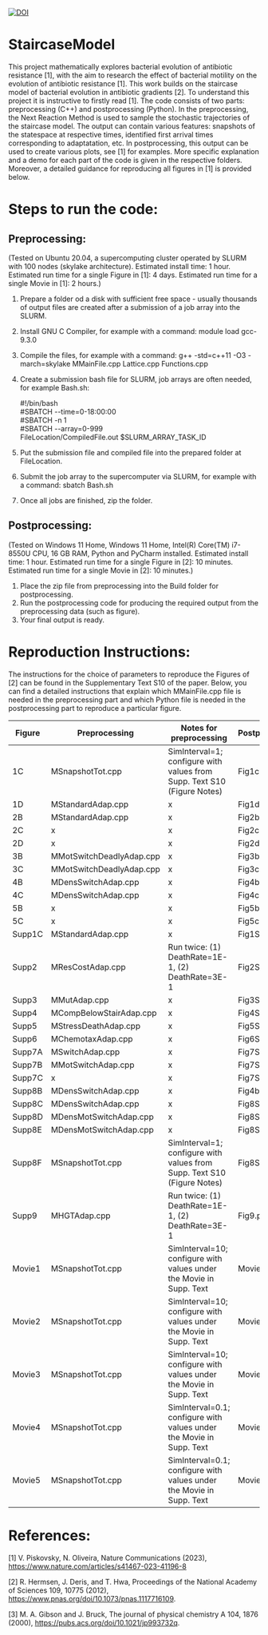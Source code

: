 [![DOI](https://zenodo.org/badge/533790861.svg)](https://zenodo.org/badge/latestdoi/533790861)

# StaircaseModel
This project mathematically explores bacterial evolution of antibiotic resistance [1], with the aim to research the effect of bacterial motility on the evolution of antibiotic resistance [1]. This work builds on the staircase model of bacterial evolution in antibiotic gradients [2]. To understand this project it is instructive to firstly read [1]. The code consists of two parts: preprocessing (C++) and postprocessing (Python). In the preprocessing, the Next Reaction Method is used to sample the stochastic trajectories of the staircase model. The output can contain various features: snapshots of the statespace at respective times, identified first arrival times corresponding to adaptatation, etc. In postprocessing, this output can be used to create various plots, see [1] for examples. More specific explanation and a demo for each part of the code is given in the respective folders. Moreover, a detailed guidance for reproducing all figures in [1] is provided below.

# Steps to run the code:
## Preprocessing:
(Tested on Ubuntu 20.04, a supercomputing cluster operated by SLURM with 100 nodes (skylake architecture). Estimated install time: 1 hour. Estimated run time for a single Figure in [1]: 4 days. Estimated run time for a single Movie in [1]: 2 hours.)
1) Prepare a folder od a disk with sufficient free space - usually thousands of output files are created after a submission of a job array into the SLURM.
2) Install GNU C Compiler, for example with a command: module load gcc-9.3.0
3) Compile the files, for example with a command: g++ -std=c++11 -O3 -march=skylake MMainFile.cpp Lattice.cpp Functions.cpp
4) Create a submission bash file for SLURM, job arrays are often needed, for example Bash.sh:

    #!/bin/bash  
    #SBATCH --time=0-18:00:00  
    #SBATCH -n 1  
    #SBATCH --array=0-999  
    FileLocation/CompiledFile.out $SLURM_ARRAY_TASK_ID

5) Put the submission file and compiled file into the prepared folder at FileLocation.
6) Submit the job array to the supercomputer via SLURM, for example with a command: sbatch Bash.sh
7) Once all jobs are finished, zip the folder.

## Postprocessing:
(Tested on Windows 11 Home, Windows 11 Home, Intel(R) Core(TM) i7-8550U CPU, 16 GB RAM, Python and PyCharm installed. Estimated install time: 1 hour. Estimated run time for a single Figure in [2]: 10 minutes. Estimated run time for a single Movie in [2]: 10 minutes.)
1) Place the zip file from preprocessing into the Build folder for postprocessing.
2) Run the postprocessing code for producing the required output from the preprocessing data (such as figure).
3) Your final output is ready.

# Reproduction Instructions:
The instructions for the choice of parameters to reproduce the Figures of [2] can be found in the Supplementary Text S10 of the paper. Below, you can find a detailed instructions that explain which MMainFile.cpp file is needed in the preprocessing part and which Python file is needed in the postprocessing part to reproduce a particular figure.

| **Figure** | **Preprocessing**        | **Notes for preprocessing**                                             | **Postprocessing** |
|------------|--------------------------|-------------------------------------------------------------------------|--------------------|
| 1C         | MSnapshotTot.cpp         | SimInterval=1; configure with values from Supp. Text S10 (Figure Notes) | Fig1c.py           |
| 1D         | MStandardAdap.cpp        | x                                                                       | Fig1d.py           |
| 2B         | MStandardAdap.cpp        | x                                                                       | Fig2b.py           |
| 2C         | x                        | x                                                                       | Fig2c.py           |
| 2D         | x                        | x                                                                       | Fig2d.py           |
| 3B         | MMotSwitchDeadlyAdap.cpp | x                                                                       | Fig3b.py           |
| 3C         | MMotSwitchDeadlyAdap.cpp | x                                                                       | Fig3c.py           |
| 4B         | MDensSwitchAdap.cpp      | x                                                                       | Fig4b.py           |
| 4C         | MDensSwitchAdap.cpp      | x                                                                       | Fig4c.py           |
| 5B         | x                        | x                                                                       | Fig5b.py           |
| 5C         | x                        | x                                                                       | Fig5c.py           |
| Supp1C     | MStandardAdap.cpp        | x                                                                       | Fig1SIc.py         |
| Supp2      | MResCostAdap.cpp         | Run twice: (1) DeathRate=1E-1, (2) DeathRate=3E-1                       | Fig2SI.py          |
| Supp3      | MMutAdap.cpp             | x                                                                       | Fig3SI.py          |
| Supp4      | MCompBelowStairAdap.cpp  | x                                                                       | Fig4SI.py          |
| Supp5      | MStressDeathAdap.cpp     | x                                                                       | Fig5SI.py          |
| Supp6      | MChemotaxAdap.cpp        | x                                                                       | Fig6SI.py          |
| Supp7A     | MSwitchAdap.cpp          | x                                                                       | Fig7SIa.py         |
| Supp7B     | MMotSwitchAdap.cpp       | x                                                                       | Fig7SIb.py         |
| Supp7C     | x                        | x                                                                       | Fig7SIc.py         |
| Supp8B     | MDensSwitchAdap.cpp      | x                                                                       | Fig4b.py           |
| Supp8C     | MDensSwitchAdap.cpp      | x                                                                       | Fig8SIc.py         |
| Supp8D     | MDensMotSwitchAdap.cpp   | x                                                                       | Fig8SId.py         |
| Supp8E     | MDensMotSwitchAdap.cpp   | x                                                                       | Fig8SIe.py         |
| Supp8F     | MSnapshotTot.cpp         | SimInterval=1; configure with values from Supp. Text S10 (Figure Notes) | Fig8SIf.py         |
| Supp9      | MHGTAdap.cpp             | Run twice: (1) DeathRate=1E-1, (2) DeathRate=3E-1                       | Fig9.py            |
| Movie1     | MSnapshotTot.cpp         | SimInterval=10; configure with values under the Movie in Supp. Text     | Movie1.py          |
| Movie2     | MSnapshotTot.cpp         | SimInterval=10; configure with values under the Movie in Supp. Text     | Movie2.py          |
| Movie3     | MSnapshotTot.cpp         | SimInterval=10; configure with values under the Movie in Supp. Text     | Movie3.py          |
| Movie4     | MSnapshotTot.cpp         | SimInterval=0.1; configure with values under the Movie in Supp. Text    | Movie4.py          |
| Movie5     | MSnapshotTot.cpp         | SimInterval=0.1; configure with values under the Movie in Supp. Text    | Movie5.py          |

# References:
[1] V. Piskovsky, N. Oliveira, Nature Communications (2023), https://www.nature.com/articles/s41467-023-41196-8

[2] R. Hermsen, J. Deris, and T. Hwa, Proceedings of the National Academy of Sciences 109, 10775 (2012), https://www.pnas.org/doi/10.1073/pnas.1117716109.

[3] M. A. Gibson and J. Bruck, The journal of physical chemistry A 104, 1876 (2000), https://pubs.acs.org/doi/10.1021/jp993732q.
